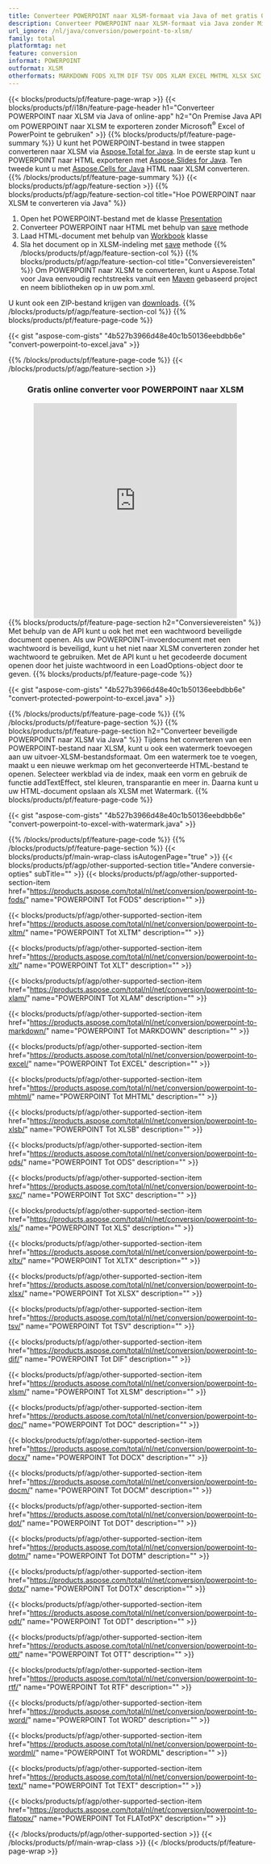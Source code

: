 ```yaml
---
title: Converteer POWERPOINT naar XLSM-formaat via Java of met gratis Online Converter
description: Converteer POWERPOINT naar XLSM-formaat via Java zonder Microsoft Excel of PowerPoint te gebruiken of online. Test de gratis POT naar CSV online converter snel voordat u de code integreert. 
url_ignore: /nl/java/conversion/powerpoint-to-xlsm/
family: total
platformtag: net
feature: conversion
informat: POWERPOINT
outformat: XLSM
otherformats: MARKDOWN FODS XLTM DIF TSV ODS XLAM EXCEL MHTML XLSX SXC XLTX XLSM XLT XLS XLSB DOC DOCX DOCM DOT DOTM DOTX ODT OTT RTF WORD WORDML TEXT FLATOPX
---
```

{{< blocks/products/pf/feature-page-wrap >}}
{{< blocks/products/pf/i18n/feature-page-header h1="Converteer POWERPOINT naar XLSM via Java of online-app" h2="On Premise Java API om POWERPOINT naar XLSM te exporteren zonder Microsoft<sup>&reg;</sup> Excel of PowerPoint te gebruiken" >}}
{{% blocks/products/pf/feature-page-summary %}}
U kunt het POWERPOINT-bestand in twee stappen converteren naar XLSM via [Aspose.Total for Java](https://products.aspose.com/total/java/). In de eerste stap kunt u POWERPOINT naar HTML exporteren met [Aspose.Slides for Java](https://products.aspose.com/slides/java/). Ten tweede kunt u met [Aspose.Cells for Java](https://products.aspose.com/cells/java/) HTML naar XLSM converteren.
{{% /blocks/products/pf/feature-page-summary  %}}
{{< blocks/products/pf/agp/feature-section >}}
{{% blocks/products/pf/agp/feature-section-col title="Hoe POWERPOINT naar XLSM te converteren via Java" %}}
1. Open het POWERPOINT-bestand met de klasse [Presentation](https://reference.aspose.com/slides/java/com.aspose.slides/Presentation)
2. Converteer POWERPOINT naar HTML met behulp van [save](https://reference.aspose.com/slides/java/com.aspose.slides/Presentation#save-java.lang.String-int-com.aspose.slides.ISaveOptions-) methode
3. Laad HTML-document met behulp van [Workbook](https://reference.aspose.com/cells/java/com.aspose.cells/Workbook) klasse
4. Sla het document op in XLSM-indeling met [save](https://reference.aspose.com/cells/java/com.aspose.cells/workbook#save(java.lang.String,%20com.aspose.cells.SaveOptions)) methode
{{% /blocks/products/pf/agp/feature-section-col %}}
{{% blocks/products/pf/agp/feature-section-col title="Conversievereisten" %}}
Om POWERPOINT naar XLSM te converteren, kunt u Aspose.Total voor Java eenvoudig rechtstreeks vanuit een [Maven](https://releases.aspose.com/total/java/) gebaseerd project en neem bibliotheken op in uw pom.xml.

U kunt ook een ZIP-bestand krijgen van [downloads](https://releases.aspose.com/total/java).
{{% /blocks/products/pf/agp/feature-section-col %}}
{{% blocks/products/pf/feature-page-code %}}

{{< gist "aspose-com-gists" "4b527b3966d48e40c1b50136eebdbb6e" "convert-powerpoint-to-excel.java" >}}


{{% /blocks/products/pf/feature-page-code %}}
{{< /blocks/products/pf/agp/feature-section >}}
<div class="container-fluid agp-content bg-white aboutfile box-1 vh100 section nopbtm">
<div class=container>
<div class=row>
<div class="demobox tc col-md-12 padding-0" align="center">

<h3>Gratis online converter voor POWERPOINT naar XLSM</h3>

<iframe style="border: none; height: 426px;" scrolling="no" src="https://total-conversion-app-65z5r2lp.qa.k8s.dynabic.com/?to=xlsm&from=pptx" id="child-iframe" width="80%"></iframe>

</div></div>
</div></div>
{{% blocks/products/pf/feature-page-section  h2="Conversievereisten" %}}
Met behulp van de API kunt u ook het met een wachtwoord beveiligde document openen. Als uw POWERPOINT-invoerdocument met een wachtwoord is beveiligd, kunt u het niet naar XLSM converteren zonder het wachtwoord te gebruiken. Met de API kunt u het gecodeerde document openen door het juiste wachtwoord in een LoadOptions-object door te geven.  
{{% blocks/products/pf/feature-page-code %}}

{{< gist "aspose-com-gists" "4b527b3966d48e40c1b50136eebdbb6e" "convert-protected-powerpoint-to-excel.java" >}}

{{% /blocks/products/pf/feature-page-code  %}}
{{% /blocks/products/pf/feature-page-section %}}
{{% blocks/products/pf/feature-page-section  h2="Converteer beveiligde POWERPOINT naar XLSM via Java" %}}
Tijdens het converteren van een POWERPOINT-bestand naar XLSM, kunt u ook een watermerk toevoegen aan uw uitvoer-XLSM-bestandsformaat. Om een watermerk toe te voegen, maakt u een nieuwe werkmap om het geconverteerde HTML-bestand te openen. Selecteer werkblad via de index, maak een vorm en gebruik de functie addTextEffect, stel kleuren, transparantie en meer in. Daarna kunt u uw HTML-document opslaan als XLSM met Watermark. 
{{% blocks/products/pf/feature-page-code %}}

{{< gist "aspose-com-gists" "4b527b3966d48e40c1b50136eebdbb6e" "convert-powerpoint-to-excel-with-watermark.java" >}}

{{% /blocks/products/pf/feature-page-code  %}}
{{% /blocks/products/pf/feature-page-section %}}
{{< blocks/products/pf/main-wrap-class isAutogenPage="true" >}}
{{< blocks/products/pf/agp/other-supported-section title="Andere conversie-opties" subTitle="" >}}
{{< blocks/products/pf/agp/other-supported-section-item href="https://products.aspose.com/total/nl/net/conversion/powerpoint-to-fods/" name="POWERPOINT Tot FODS" description="" >}}

{{< blocks/products/pf/agp/other-supported-section-item href="https://products.aspose.com/total/nl/net/conversion/powerpoint-to-xltm/" name="POWERPOINT Tot XLTM" description="" >}}

{{< blocks/products/pf/agp/other-supported-section-item href="https://products.aspose.com/total/nl/net/conversion/powerpoint-to-xlt/" name="POWERPOINT Tot XLT" description="" >}}

{{< blocks/products/pf/agp/other-supported-section-item href="https://products.aspose.com/total/nl/net/conversion/powerpoint-to-xlam/" name="POWERPOINT Tot XLAM" description="" >}}

{{< blocks/products/pf/agp/other-supported-section-item href="https://products.aspose.com/total/nl/net/conversion/powerpoint-to-markdown/" name="POWERPOINT Tot MARKDOWN" description="" >}}

{{< blocks/products/pf/agp/other-supported-section-item href="https://products.aspose.com/total/nl/net/conversion/powerpoint-to-excel/" name="POWERPOINT Tot EXCEL" description="" >}}

{{< blocks/products/pf/agp/other-supported-section-item href="https://products.aspose.com/total/nl/net/conversion/powerpoint-to-mhtml/" name="POWERPOINT Tot MHTML" description="" >}}

{{< blocks/products/pf/agp/other-supported-section-item href="https://products.aspose.com/total/nl/net/conversion/powerpoint-to-xlsb/" name="POWERPOINT Tot XLSB" description="" >}}

{{< blocks/products/pf/agp/other-supported-section-item href="https://products.aspose.com/total/nl/net/conversion/powerpoint-to-ods/" name="POWERPOINT Tot ODS" description="" >}}

{{< blocks/products/pf/agp/other-supported-section-item href="https://products.aspose.com/total/nl/net/conversion/powerpoint-to-sxc/" name="POWERPOINT Tot SXC" description="" >}}

{{< blocks/products/pf/agp/other-supported-section-item href="https://products.aspose.com/total/nl/net/conversion/powerpoint-to-xls/" name="POWERPOINT Tot XLS" description="" >}}

{{< blocks/products/pf/agp/other-supported-section-item href="https://products.aspose.com/total/nl/net/conversion/powerpoint-to-xltx/" name="POWERPOINT Tot XLTX" description="" >}}

{{< blocks/products/pf/agp/other-supported-section-item href="https://products.aspose.com/total/nl/net/conversion/powerpoint-to-xlsx/" name="POWERPOINT Tot XLSX" description="" >}}

{{< blocks/products/pf/agp/other-supported-section-item href="https://products.aspose.com/total/nl/net/conversion/powerpoint-to-tsv/" name="POWERPOINT Tot TSV" description="" >}}

{{< blocks/products/pf/agp/other-supported-section-item href="https://products.aspose.com/total/nl/net/conversion/powerpoint-to-dif/" name="POWERPOINT Tot DIF" description="" >}}

{{< blocks/products/pf/agp/other-supported-section-item href="https://products.aspose.com/total/nl/net/conversion/powerpoint-to-xlsm/" name="POWERPOINT Tot XLSM" description="" >}}

{{< blocks/products/pf/agp/other-supported-section-item href="https://products.aspose.com/total/nl/net/conversion/powerpoint-to-doc/" name="POWERPOINT Tot DOC" description="" >}}

{{< blocks/products/pf/agp/other-supported-section-item href="https://products.aspose.com/total/nl/net/conversion/powerpoint-to-docx/" name="POWERPOINT Tot DOCX" description="" >}}

{{< blocks/products/pf/agp/other-supported-section-item href="https://products.aspose.com/total/nl/net/conversion/powerpoint-to-docm/" name="POWERPOINT Tot DOCM" description="" >}}

{{< blocks/products/pf/agp/other-supported-section-item href="https://products.aspose.com/total/nl/net/conversion/powerpoint-to-dot/" name="POWERPOINT Tot DOT" description="" >}}

{{< blocks/products/pf/agp/other-supported-section-item href="https://products.aspose.com/total/nl/net/conversion/powerpoint-to-dotm/" name="POWERPOINT Tot DOTM" description="" >}}

{{< blocks/products/pf/agp/other-supported-section-item href="https://products.aspose.com/total/nl/net/conversion/powerpoint-to-dotx/" name="POWERPOINT Tot DOTX" description="" >}}

{{< blocks/products/pf/agp/other-supported-section-item href="https://products.aspose.com/total/nl/net/conversion/powerpoint-to-odt/" name="POWERPOINT Tot ODT" description="" >}}

{{< blocks/products/pf/agp/other-supported-section-item href="https://products.aspose.com/total/nl/net/conversion/powerpoint-to-ott/" name="POWERPOINT Tot OTT" description="" >}}

{{< blocks/products/pf/agp/other-supported-section-item href="https://products.aspose.com/total/nl/net/conversion/powerpoint-to-rtf/" name="POWERPOINT Tot RTF" description="" >}}

{{< blocks/products/pf/agp/other-supported-section-item href="https://products.aspose.com/total/nl/net/conversion/powerpoint-to-word/" name="POWERPOINT Tot WORD" description="" >}}

{{< blocks/products/pf/agp/other-supported-section-item href="https://products.aspose.com/total/nl/net/conversion/powerpoint-to-wordml/" name="POWERPOINT Tot WORDML" description="" >}}

{{< blocks/products/pf/agp/other-supported-section-item href="https://products.aspose.com/total/nl/net/conversion/powerpoint-to-text/" name="POWERPOINT Tot TEXT" description="" >}}

{{< blocks/products/pf/agp/other-supported-section-item href="https://products.aspose.com/total/nl/net/conversion/powerpoint-to-flatopx/" name="POWERPOINT Tot FLATotPX" description="" >}}


{{< /blocks/products/pf/agp/other-supported-section >}}
{{< /blocks/products/pf/main-wrap-class >}}
{{< /blocks/products/pf/feature-page-wrap >}}